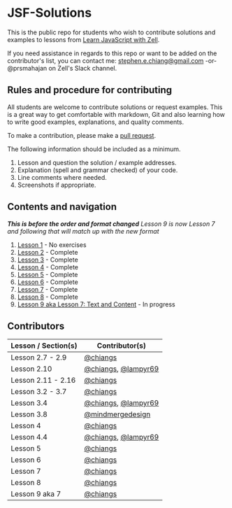 # JSF-Solutions

This is the public repo for students who wish to contribute solutions and examples to lessons from [Learn JavaScript with Zell](https://learnjavascript.today/).

If you need assistance in regards to this repo or want to be added on the contributor's list, you can contact me: [stephen.e.chiang@gmail.com](mailto:prsmahajan@gmail.com) -or- @prsmahajan on Zell's Slack channel.

## Rules and procedure for contributing

All students are welcome to contribute solutions or request examples. This is a great way to get comfortable with markdown, Git and also learning how to write good examples, explanations, and quality comments.

To make a contribution, please make a [pull request](https://help.github.com/articles/creating-a-pull-request/).

The following information should be included as a minimum.

1.  Lesson and question the solution / example addresses.
2.  Explanation (spell and grammar checked) of your code.
3.  Line comments where needed.
4.  Screenshots if appropriate.

## Contents and navigation

**_This is before the order and format changed_**
_Lesson 9 is now Lesson 7 and following that will match up with the new format_

1.  [Lesson 1](solutions/lesson1/solutions.md) - No exercises
2.  [Lesson 2](solutions/lesson2/solutions.md) - Complete
3.  [Lesson 3](solutions/lesson3/solutions.md) - Complete
4.  [Lesson 4](solutions/lesson4/solutions.md) - Complete
5.  [Lesson 5](solutions/lesson5/solutions.md) - Complete
6.  [Lesson 6](solutions/lesson6/solutions.md) - Complete
7.  [Lesson 7](solutions/lesson7/solutions.md) - Complete
8.  [Lesson 8](solutions/lesson8/solutions.md) - Complete
9.  [Lesson 9 aka Lesson 7: Text and Content](solutions/lesson9/solutions.md) - In progress

## Contributors

| Lesson / Section(s) | Contributor(s)                                                                   |
| ------------------- | -------------------------------------------------------------------------------- |
| Lesson 2.7 - 2.9    | [@chiangs](https://github.com/chiangs)                                           |
| Lesson 2.10         | [@chiangs](https://github.com/chiangs), [@lampyr69](https://github.com/lampyr69) |
| Lesson 2.11 - 2.16  | [@chiangs](https://github.com/chiangs)                                           |
| Lesson 3.2 - 3.7    | [@chiangs](https://github.com/chiangs)                                           |
| Lesson 3.4          | [@chiangs](https://github.com/chiangs), [@lampyr69](https://github.com/lampyr69) |
| Lesson 3.8          | [@mindmergedesign](https://github.com/mindmergedesign)                           |
| Lesson 4            | [@chiangs](https://github.com/chiangs)                                           |
| Lesson 4.4          | [@chiangs](https://github.com/chiangs), [@lampyr69](https://github.com/lampyr69) |
| Lesson 5            | [@chiangs](https://github.com/chiangs)                                           |
| Lesson 6            | [@chiangs](https://github.com/chiangs)                                           |
| Lesson 7            | [@chiangs](https://github.com/chiangs)                                           |
| Lesson 8            | [@chiangs](https://github.com/chiangs)                                           |
| Lesson 9 aka 7      | [@chiangs](https://github.com/chiangs)                                           |
